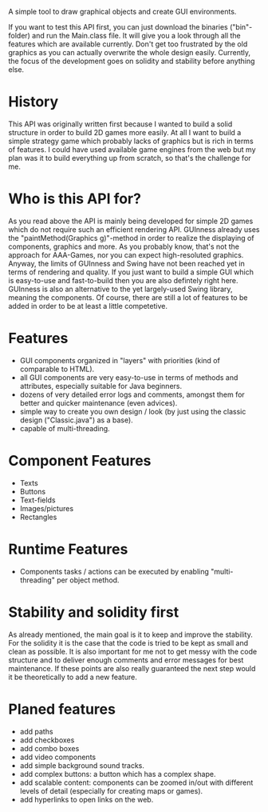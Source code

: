 A simple tool to draw graphical objects and create GUI environments.

If you want to test this API first, you can just download the binaries ("bin"-folder) and run the Main.class file.
It will give you a look through all the features which are available currently.
Don't get too frustrated by the old graphics as you can actually overwrite the whole design easily.
Currently, the focus of the development goes on solidity and stability before anything else.


# History
This API was originally written first because I wanted to build a solid structure in order
to build 2D games more easily.
At all I want to build a simple strategy game which probably lacks of graphics but is rich in terms of features.
I could have used available game engines from the web but my plan was it to build everything up from scratch,
so that's the challenge for me.


# Who is this API for?
As you read above the API is mainly being developed for simple 2D games which do not require such an efficient rendering API.
GUInness already uses the "paintMethod(Graphics g)"-method in order to realize the displaying of components, graphics and more.
As you probably know, that's not the approach for AAA-Games, nor you can expect high-resoluted graphics.
Anyway, the limits of GUInness and Swing have not been reached yet in terms of rendering and quality.
If you just want to build a simple GUI which is easy-to-use and fast-to-build then you are also defintely right here.
GUInness is also an alternative to the yet largely-used Swing library, meaning the components.
Of course, there are still a lot of features to be added in order to be at least a little competetive.


# Features
- GUI components organized in "layers" with priorities (kind of comparable to HTML).
- all GUI components are very easy-to-use in terms of methods and attributes, especially suitable for Java beginners.
- dozens of very detailed error logs and comments, amongst them for better and quicker maintenance (even advices).
- simple way to create you own design / look (by just using the classic design ("Classic.java") as a base).
- capable of multi-threading.


# Component Features
- Texts
- Buttons
- Text-fields
- Images/pictures
- Rectangles


# Runtime Features
- Components tasks / actions can be executed by enabling "multi-threading" per object method.


# Stability and solidity first
As already mentioned, the main goal is it to keep and improve the stability.
For the solidity it is the case that the code is tried to be kept as small and clean as possible.
It is also important for me not to get messy with the code structure and to deliver enough comments and error messages for best maintenance.
If these points are also really guaranteed the next step would it be theoretically to add a new feature.


# Planed features
- add paths
- add checkboxes
- add combo boxes
- add video components
- add simple background sound tracks.
- add complex buttons: a button which has a complex shape.
- add scalable content: components can be zoomed in/out with different levels of detail (especially for creating maps or games).
- add hyperlinks to open links on the web.
